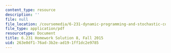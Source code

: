 ```yaml
---
content_type: resource
description: ''
file: null
file_location: /coursemedia/6-231-dynamic-programming-and-stochastic-control-fall-2015/263e0df176ad3b2ead191ff1dc2e9785_MIT6_231F15_Solution8.pdf
file_type: application/pdf
resourcetype: Document
title: 6.231 Homework Solution 8, Fall 2015
uid: 263e0df1-76ad-3b2e-ad19-1ff1dc2e9785
---
```

